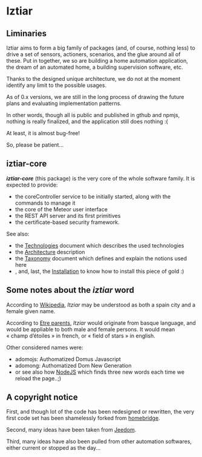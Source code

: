 # Iztiar #

## Liminaries ##

Iztiar aims to form a big family of packages (and, of course, nothing less) to drive a set of sensors, actioners, scenarios, and the glue around all of these.
Put in together, we so are building a home automation application, the dream of an automated home, a building supervision software, etc.

Thanks to the designed unique architecture, we do not at the moment identify any limit to the possible usages.

As of 0.x versions, we are still in the long process of drawing the future plans and evaluating implementation patterns.

In other words, though all is public and published in gthub and npmjs, nothing is really finalized, and the application still does nothing :( 
	
At least, it is almost bug-free!

So, please be patient...

## iztiar-core ##

___iztiar-core___ (this package) is the very core of the whole software family. It is expected to provide:

- the coreController service to be initially started, along with the commands to manage it
- the core of the Meteor user interface
- the REST API server and its first primitives
- the certificate-based security framework.

See also:

- the [Technologies](./docs/Technologies.md) document which describes the used technologies
- the [Architecture](./docs/Architecture.md) description
- the [Taxonomy](./docs/Taxonomy.md) document which defines and  explain the notions used here
- , and, last, the [Installation](./docs/Installation.md) to know how to install this piece of gold :)

## Some notes about the _iztiar_ word ##

According to [Wikipedia](https://en.wikipedia.org/), _Itziar_ may be understood as both a spain city and a female given name.

According to [Etre parents](https://etreparents.com/30-prenoms-sans-genre/), _Itziar_ would originate from basque language, and would be appliable to both male and female persons. It would mean «&nbsp;champ d’étoiles&nbsp;» in french, or «&nbsp;field of stars&nbsp;» in english.

Other considered names were:

- adomojs: Authomatized Domus Javascript
- adomong: Authomatized Dom New Generation
- or see also how [NodeJS](https://nodejs.com) which finds three new words each time we reload the page..;)

## A copyright notice ##

First, and though lot of the code has been redesigned or rewritten, the very first code set has been shamelessly forked from [homebridge](https://github.com/homebridge).

Second, many ideas have been taken from [Jeedom](https://www.jeedom.com/site/en/index.html).

Third, many ideas have also been pulled from other automation softwares, either current or stopped as the day...

